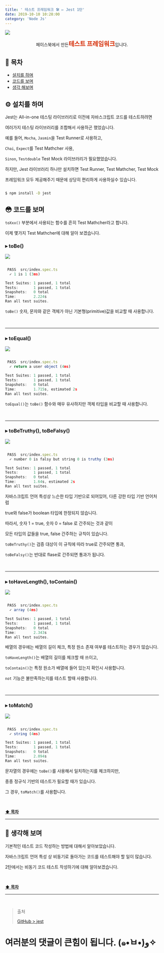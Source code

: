 ```yaml
---
title: ' 테스트 프레임워크 🛠 ▻ Jest 1탄'
date: 2019-10-10 10:28:00
category: 'Node Js'
---
```


![](./images/jest/logo.png)

<center>페이스북에서 만든<strong style="color:#D52B00; font-size: 20px;">테스트 프레임워크</strong>입니다.</center>

## **💎 목차**

- [설치를 하며](#️-설치를-하며)
- [코드를 보며](#-코드를-보며)
- [생각 해보며](#-생각해-보며)

## **⚙️ 설치를 하며**

Jest는 All-in-one 테스팅 라이브러리로 이전에 자바스크립트 코드를 테스트하려면

여러가지 테스팅 라이브러리를 조합해서 사용하곤 했었습니다.

예를 들어, `Mocha`, `Jasmin`을 Test Runner로 사용하고,

`Chai`, `Expect`를 Test Mathcher 사용,

`Sinon`, `Testdouble` Test Mock 라이브러리가 필요했었습니다.

하지만, Jest 라이브러리 하나만 설치하면 Test Runner, Test Mathcher, Test Mock

프레임워크 모두 제공해주기 때문에 상당히 편리하게 사용하실수 있습니다.

```sh

$ npm install -D jest

```

## **😳 코드를 보며**

`toXxx()` 부분에서 사용되는 함수를 흔히 Test Mathcher라고 합니다.

이제 몇가지 Test Mathcher에 대해 알아 보겠습니다.

### ▸ toBe()

![](./images/jest/1.png)
<br />

```js

 PASS  src/index.spec.ts
  ✓ 1 is 1 (3ms)

Test Suites: 1 passed, 1 total
Tests:       1 passed, 1 total
Snapshots:   0 total
Time:        2.224s
Ran all test suites.

```

`toBe()` 숫자, 문자와 같은 객체가 아닌 기본형(primitive)값을 비교할 때 사용합니다.

<br />
<hr />

### ▸ toEqual()

![](./images/jest/2.png)
<br />

```js

 PASS  src/index.spec.ts
  ✓ return a user object (4ms)

Test Suites: 1 passed, 1 total
Tests:       1 passed, 1 total
Snapshots:   0 total
Time:        1.715s, estimated 2s
Ran all test suites.

```

`toEqual()`는 `toBe()` 함수와 매우 유사하지만 객체 타입을 비교할 때 사용합니다.

<br />
<hr />

### ▸ toBeTruthy(), toBeFalsy()

![](./images/jest/3.png)
<br />

```js

 PASS  src/index.spec.ts
  ✓ number 0 is falsy but string 0 is truthy (3ms)

Test Suites: 1 passed, 1 total
Tests:       1 passed, 1 total
Snapshots:   0 total
Time:        1.64s, estimated 2s
Ran all test suites.

```

자바스크립트 언어 특성상 느슨한 타입 기반으로 되어있어, 다른 강한 타입 기반 언어처럼

true와 false가 boolean 타입에 한정되지 않습니다.

따라서, 숫자 1 = true, 숫자 0 = false 로 간주되는 것과 같이

모든 타입의 값들을 true, false 간주하는 규칙이 있습니다.

`toBeTruthy()`는 검증 대상이 이 규칙에 따라 true로 간주되면 통과,

`toBeFalsy()`는 반대로 flase로 간주되면 통과가 됩니다.

<br />
<hr />

### ▸ toHaveLength(), toContain()

![](./images/jest/4.png)
<br />

```js

 PASS  src/index.spec.ts
  ✓ array (4ms)

Test Suites: 1 passed, 1 total
Tests:       1 passed, 1 total
Snapshots:   0 total
Time:        2.343s
Ran all test suites.

```

배열의 경우에는 배열의 길이 체크, 특정 원소 존재 여부를 테스트하는 경우가 많습니다.

`toHaveLength()`는 배열의 길이를 체크할 때 쓰이고,

`toContain()`는 특정 원소가 배열에 들어 있는지 확인시 사용합니다.

`not` 기능은 불만족하는지를 테스트 할때 사용합니다.

<br />
<hr />

### ▸ toMatch()

![](./images/jest/5.png)
<br />

```js

 PASS  src/index.spec.ts
  ✓ string (4ms)

Test Suites: 1 passed, 1 total
Tests:       1 passed, 1 total
Snapshots:   0 total
Time:        2.094s
Ran all test suites.

```

문자열의 경우에는 `toBe()`를 사용해서 일치하는지를 체크하지만,

종종 정규식 기반의 테스트가 필요할 때가 있습니다.

그 경우, `toMatch()`를 사용합니다.

<br />

**[⬆ 목차](#-목차)**

---

## **🤔 생각해 보며**

기본적인 테스트 코드 작성하는 방법에 대해서 알아보았습니다.

자바스크립트 언어 특성 상 비동기로 돌아가는 코드를 테스트해야 할 일이 많습니다.

2탄에서는 비동기 코드 테스트 작성하기에 대해 알아보겠습니다.

<br />

**[⬆ 목차](#-목차)**

---

<br />

> 출처
>
> <a href="https://github.com/bynodejs/jest" target="_blank">GitHub > jest</a>

# 여러분의 댓글이 큰힘이 됩니다. (๑•̀ㅂ•́)و✧
